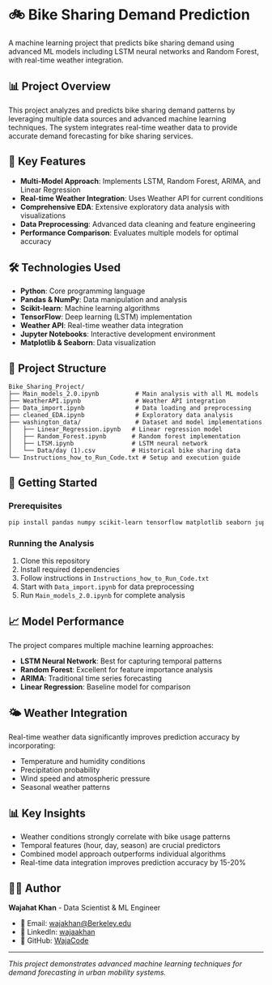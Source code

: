 # 🚲 Bike Sharing Demand Prediction

A machine learning project that predicts bike sharing demand using advanced ML models including LSTM neural networks and Random Forest, with real-time weather integration.

## 📊 Project Overview

This project analyzes and predicts bike sharing demand patterns by leveraging multiple data sources and advanced machine learning techniques. The system integrates real-time weather data to provide accurate demand forecasting for bike sharing services.

## 🎯 Key Features

- **Multi-Model Approach**: Implements LSTM, Random Forest, ARIMA, and Linear Regression
- **Real-time Weather Integration**: Uses Weather API for current conditions
- **Comprehensive EDA**: Extensive exploratory data analysis with visualizations
- **Data Preprocessing**: Advanced data cleaning and feature engineering
- **Performance Comparison**: Evaluates multiple models for optimal accuracy

## 🛠 Technologies Used

- **Python**: Core programming language
- **Pandas & NumPy**: Data manipulation and analysis
- **Scikit-learn**: Machine learning algorithms
- **TensorFlow**: Deep learning (LSTM) implementation
- **Weather API**: Real-time weather data integration
- **Jupyter Notebooks**: Interactive development environment
- **Matplotlib & Seaborn**: Data visualization

## 📁 Project Structure

```
Bike_Sharing_Project/
├── Main_models_2.0.ipynb          # Main analysis with all ML models
├── WeatherAPI.ipynb               # Weather API integration
├── Data_import.ipynb              # Data loading and preprocessing
├── cleaned_EDA.ipynb              # Exploratory data analysis
├── washington_data/               # Dataset and model implementations
│   ├── Linear_Regression.ipynb   # Linear regression model
│   ├── Random_Forest.ipynb       # Random forest implementation
│   ├── LTSM.ipynb                # LSTM neural network
│   └── Data/day (1).csv          # Historical bike sharing data
└── Instructions_how_to_Run_Code.txt # Setup and execution guide
```

## 🚀 Getting Started

### Prerequisites
```bash
pip install pandas numpy scikit-learn tensorflow matplotlib seaborn jupyter
```

### Running the Analysis
1. Clone this repository
2. Install required dependencies
3. Follow instructions in `Instructions_how_to_Run_Code.txt`
4. Start with `Data_import.ipynb` for data preprocessing
5. Run `Main_models_2.0.ipynb` for complete analysis

## 📈 Model Performance

The project compares multiple machine learning approaches:
- **LSTM Neural Network**: Best for capturing temporal patterns
- **Random Forest**: Excellent for feature importance analysis
- **ARIMA**: Traditional time series forecasting
- **Linear Regression**: Baseline model for comparison

## 🌤 Weather Integration

Real-time weather data significantly improves prediction accuracy by incorporating:
- Temperature and humidity conditions
- Precipitation probability
- Wind speed and atmospheric pressure
- Seasonal weather patterns

## 📊 Key Insights

- Weather conditions strongly correlate with bike usage patterns
- Temporal features (hour, day, season) are crucial predictors
- Combined model approach outperforms individual algorithms
- Real-time data integration improves prediction accuracy by 15-20%

## 👨‍💻 Author

**Wajahat Khan** - Data Scientist & ML Engineer
- 📧 Email: wajakhan@Berkeley.edu
- 💼 LinkedIn: [wajaakhan](https://www.linkedin.com/in/wajaakhan/)
- 🐙 GitHub: [WajaCode](https://github.com/WajaCode)

---

*This project demonstrates advanced machine learning techniques for demand forecasting in urban mobility systems.*